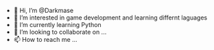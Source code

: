 - 👋 Hi, I’m @Darkmase
- 👀 I’m interested in game development and learning differnt laguages 
- 🌱 I’m currently learning Python
- 💞️ I’m looking to collaborate on ...
- 📫 How to reach me ...

<!---
Darkmase/Darkmase is a ✨ special ✨ repository because its `README.md` (this file) appears on your GitHub profile.
You can click the Preview link to take a look at your changes.
--->
